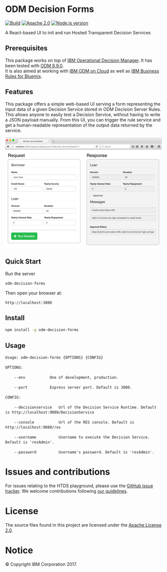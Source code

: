 # ODM Decision Forms

[![Build][travis-image]][travis-url]
[![Apache 2.0][license-badge]][LICENSE]
[![Node.js version][nodejs-badge]][nodejs]

A React-based UI to init and run Hosted Transparent Decision Services

## Prerequisites

This package works on top of [IBM Operational Decision Manager](http://www-03.ibm.com/software/products/en/odm). 
It has been tested with [ODM 8.9.0](https://www-01.ibm.com/common/ssi/cgi-bin/ssialias?infotype=OC&subtype=NA&htmlfid=897/ENUS5725-B69&appname=totalstorage#description).
<br>It is also aimed at working with [IBM ODM on Cloud](http://www-03.ibm.com/software/products/en/ibm-operational-decision-manager-on-cloud)
as well as [IBM Business Rules for Bluemix](https://console.bluemix.net/catalog/services/business-rules).

## Features

This package offers a simple web-based UI serving a form representing the input data of a given Decision Service stored in 
ODM Decision Server Rules.
This allows anyone to easily test a Decision Service, without having to write a JSON payload manually.
From this UI, you can trigger the rule service and get a human-readable representation of the output data returned by 
the service.

![Screenshots](./screenshots/screenshot.png)

## Quick Start

Run the server

```bash
odm-decision-forms
```

Then open your browser at:

    http://localhost:3000

## Install

```bash
npm install -g odm-decision-forms
```

## Usage

```
Usage: odm-decision-forms {OPTIONS} {CONFIG}

OPTIONS:

    --env           One of development, production.

    --port          Express server port. Default is 3000.

CONFIG:

    --decisionservice   Url of the Decision Service Runtime. Default is http://localhost:9080/DecisionService

    --console           Url of the RES console. Default is http://localhost:9080/res

    --username          Username to execute the Decision Service. Default is 'resAdmin'.

    --password          Username's password. Default is 'resAdmin'.

```

# Issues and contributions
For issues relating to the HTDS playground, please use the [GitHub issue tracker](../../issues).
We welcome contributions following [our guidelines](CONTRIBUTING.md).

# License
The source files found in this project are licensed under the [Apache License 2.0](LICENSE).

# Notice
© Copyright IBM Corporation 2017.

[travis-image]: https://img.shields.io/travis/ODMDev/odm-decision-forms/master.svg?label=build
[travis-url]: https://travis-ci.org/ODMDev/odm-decision-forms
[license-badge]: https://img.shields.io/badge/license-Apache%202.0-blue.svg
[license]: https://github.com/ODMDev/odm-decision-forms/blob/master/LICENSE
[nodejs-badge]: https://img.shields.io/badge/node->=%206.9-blue.svg
[nodejs]: https://nodejs.org/dist/latest-v6.x/docs/api/
[npm-badge]: https://img.shields.io/badge/npm->=%203.10.8-blue.svg
[npm]: https://docs.npmjs.com/
